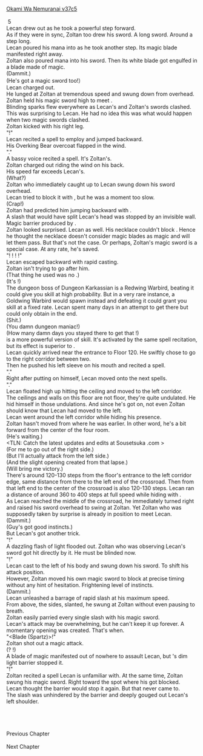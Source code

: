 [Okami Wa Nemuranai v37c5](https://www.sousetsuka.com/2021/02/okami-wa-nemuranai-375.html)
<br/><br/>
 5<br/>
Lecan drew <Comet Cutter> out as he took a powerful step forward.<br/>
As if they were in sync, Zoltan too drew his sword. A long sword. Around a step long.<br/>
Lecan poured his mana into <Comet Cutter> as he took another step. Its magic blade manifested right away.<br/>
Zoltan also poured mana into his sword. Then its white blade got engulfed in a blade made of magic.<br/>
(Dammit.)<br/>
(He's got a magic sword too!）<br/>
Lecan charged out.<br/>
He lunged at Zoltan at tremendous speed and swung down <Comet Cutter> from overhead.<br/>
Zoltan held his magic sword high to meet <Comet Cutter>.<br/>
Blinding sparks flew everywhere as Lecan's and Zoltan's swords clashed.<br/>
This was surprising to Lecan. He had no idea this was what would happen when two magic swords clashed.<br/>
Zoltan kicked with his right leg.<br/>
"<Wind>!"<br/>
Lecan recited a spell to employ <Gust> and jumped backward.<br/>
His Overking Bear overcoat flapped in the wind.<br/>
"<Wind>."<br/>
A bassy voice recited a spell. It's Zoltan's.<br/>
Zoltan charged out riding the wind on his back.<br/>
His speed far exceeds Lecan's.<br/>
(What?)<br/>
Zoltan who immediately caught up to Lecan swung down his sword overhead.<br/>
Lecan tried to block it with <Comet Cutter>, but he was a moment too slow.<br/>
(Crap!)<br/>
Zoltan had predicted him jumping backward with <Gust>.<br/>
A slash that would have split Lecan's head was stopped by an invisible wall. Magic barrier produced by <Necklace of Intuador>.<br/>
Zoltan looked surprised. Lecan as well. His necklace couldn't block <Comet Cutter>. Hence he thought the necklace doesn't consider magic blades as magic and will let them pass. But that's not the case. Or perhaps, Zoltan's magic sword is a special case. At any rate, he's saved.<br/>
"<Wind>! <Wind>! <Wind>! <Wind>!"<br/>
Lecan escaped backward with rapid <Gust> casting.<br/>
Zoltan isn't trying to go after him.<br/>
(That thing he used was no <Gust>.)<br/>
(It's <Gale>!)<br/>
The dungeon boss of Dungeon Karkassian is a Redwing Warbird, beating it could give you <Gust> skill at high probability. But in a very rare instance, a Goldwing Warbird would spawn instead and defeating it could grant you <Gale> skill at a fixed rate. Lecan spent many days in an attempt to get <Gale> there but could only obtain <Gust> in the end.<br/>
(Shit.)<br/>
(You damn dungeon maniac!)<br/>
(How many damn days you stayed there to get that <Gale>!)<br/>
<Gale> is a more powerful version of <Gust> skill. It's activated by the same spell recitation, but its effect is superior to <Gust>.<br/>
Lecan quickly arrived near the entrance to Floor 120. He swiftly chose to go to the right corridor between two.<br/>
Then he pushed his left sleeve on his mouth and recited a spell.<br/>
"<Concealment>."<br/>
Right after putting <Concealment> on himself, Lecan moved onto the next spells.<br/>
"<Float><Move>."<br/>
Lecan floated high up hitting the ceiling and moved to the left corridor.<br/>
The ceilings and walls on this floor are not floor, they're quite undulated. He hid himself in those undulations. And since he's got <Concealment> on, not even Zoltan should know that Lecan had moved to the left.<br/>
Lecan went around the left corridor while hiding his presence.<br/>
Zoltan hasn't moved from where he was earlier. In other word, he's a bit forward from the center of the four room.<br/>
(He's waiting.)<br/>
<TLN: Catch the latest updates and edits at Sousetsuka .com ><br/>
(For me to go out of the right side.)<br/>
(But I'll actually attack from the left side.)<br/>
(And the slight opening created from that lapse.)<br/>
(Will bring me victory.)<br/>
There's around 120-130 steps from the floor's entrance to the left corridor edge, same distance from there to the left end of the crossroad. Then from that left end to the center of the crossroad is also 120-130 steps. Lecan ran a distance of around 360 to 400 steps at full speed while hiding with <Concealment>.<br/>
As Lecan reached the middle of the crossroad, he immediately turned right and raised his sword overhead to swing at Zoltan. Yet Zoltan who was supposedly taken by surprise is already in position to meet Lecan.<br/>
(Dammit.)<br/>
(Guy's got good instincts.)<br/>
But Lecan's got another trick.<br/>
"<Flash>!"<br/>
A dazzling flash of light flooded out. Zoltan who was observing Lecan's sword got hit directly by it. He must be blinded now.<br/>
"<Wind>!"<br/>
Lecan cast <Gust> to the left of his body and swung down his sword. To shift his attack position.<br/>
However, Zoltan moved his own magic sword to block <Comet Cutter> at precise timing without any hint of hesitation. Frightening level of instincts.<br/>
(Dammit.)<br/>
Lecan unleashed a barrage of rapid slash at his maximum speed.<br/>
From above, the sides, slanted, he swung <Comet Cutter> at Zoltan without even pausing to breath.<br/>
Zoltan easily parried every single slash with his magic sword.<br/>
Lecan's attack may be overwhelming, but he can't keep it up forever. A momentary opening was created. That's when.<br/>
"<Blade (Spartz)>!"<br/>
Zoltan shot out a magic attack.<br/>
(<Spartz>? <Shadow Blade>!)<br/>
A blade of magic manifested out of nowhere to assault Lecan, but <Necklace of Intuador>'s dim light barrier stopped it.<br/>
"<Goar>!"<br/>
Zoltan recited a spell Lecan is unfamiliar with. At the same time, Zoltan swung his magic sword. Right toward the spot where his <Shadow Blade> got blocked.<br/>
Lecan thought the barrier would stop it again. But that never came to.<br/>
The slash was unhindered by the barrier and deeply gouged out Lecan's left shoulder.<br/>
 <br/>
 <br/>
 <br/>
 <br/>
Previous Chapter<br/>
 <br/>
Next Chapter<br/>
